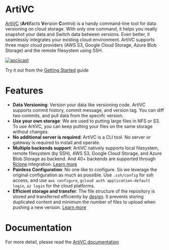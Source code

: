 # ArtiVC

[ArtiVC](https://artivc.io/) (**Arti**facts **V**ersion **C**ontrol) is a handy command-line tool for data versioning on cloud storage. With only one command, it helps you neatly snapshot your data and Switch data between versions. Even better, it seamlessly integrates your existing cloud environment. ArtiVC supports three major cloud providers (AWS S3, Google Cloud Storage, Azure Blob Storage) and the remote filesystem using SSH.

[![asciicast](https://asciinema.org/a/6JEhzpJ5QMiSkiC74s5CyT257.svg)](https://asciinema.org/a/6JEhzpJ5QMiSkiC74s5CyT257?autoplay=1)

Try it out from the [Getting Started](https://artivc.io/usage/getting-started/) guide

# Features

- **Data Versioning**: Version your data like versioning code. ArtiVC supports commit history, commit message, and version tag. You can diff two commits, and pull data from the speciifc version.
- **Use your own storage**: We are used to putting large files in NFS or S3. To use ArtiVC, you can keep putting your files on the same storage without changes.
- **No additional server is required**: ArtiVC is a CLI tool. No server or gateway is required to install and operate.
- **Multiple backends support**:  ArtiVC natively supports local filesystem, remote filesystem (by SSH), AWS S3, Google Cloud Storage, and Azure Blob Storage as backend. And 40+ backends are supported through [Rclone](https://artivc.io/backends/rclone/) integration. [Learn more](https://artivc.io/backends/)
- **Painless Configuration**:  No one like to configure. So we leverage the original configuration as much as possible. Use `.ssh/config` for ssh access, and use `aws configure`, `gcloud auth application-default login`, `az login` for the cloud platforms.
- **Efficient storage and transfer**:  The file structure of the repository is stored and transferred efficiently by [design](https://artivc.io/design/how-it-works/). It prevents storing duplicated content and minimum the number of files to upload when pushing a new version. [Learn more](https://artivc.io/design/benchmark/)

# Documentation

For more detail, please read the [ArtiVC documentation](https://artivc.io/usage/getting-started/)
